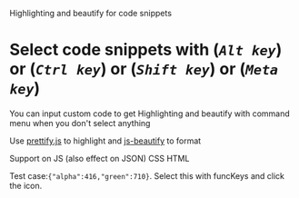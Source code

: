 Highlighting and beautify for code snippets

Select code snippets with (*`Alt key`*) or (*`Ctrl key`*) or (*`Shift key`*) or (*`Meta key`*) 
===

You can input custom code to get Highlighting and beautify with command menu when you don't select anything

Use [prettify.js](http://groups.google.com/group/js-code-prettifier) to highlight
and [js-beautify](http://jsbeautifier.org/) to format

Support on JS (also effect on JSON) CSS HTML

Test case:`{"alpha":416,"green":710}`. Select this with funcKeys and click the icon.
